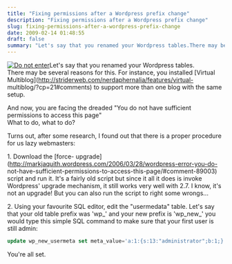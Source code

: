 ```yaml
---
title: "Fixing permissions after a Wordpress prefix change"
description: "Fixing permissions after a Wordpress prefix change"
slug: fixing-permissions-after-a-wordpress-prefix-change
date: 2009-02-14 01:48:55
draft: false
summary: "Let's say that you renamed your Wordpress tables.There may be several reasons for this. For instance, you installed Virtual Multiblog to support more than one blog with the same setup."
---
```



[![Do not
enter](http://farm3.static.flickr.com/2208/2268492152_3ecb52ff81_t.jpg)](http://www.flickr.com/photos/63301294@N00/2268492152/
"Do not enter")Let's say that you renamed your Wordpress tables.  
There may be several reasons for this. For instance, you installed [Virtual
Multiblog](http://striderweb.com/nerdaphernalia/features/virtual-
multiblog/?cp=21#comments) to support more than one blog with the same setup.

And now, you are facing the dreaded "You do not have sufficient permissions to
access this page"  
What to do, what to do?

Turns out, after some research, I found out that there is a proper procedure
for us lazy webmasters:

1\. Download the [force-
upgrade](http://markjaquith.wordpress.com/2006/03/28/wordpress-error-you-do-
not-have-sufficient-permissions-to-access-this-page/#comment-89003) script and
run it. It's a fairly old script but since it all it does is invoke Wordpress'
upgrade mechanism, it still works very well with 2.7. I know, it's not an
upgrade! But you can also run the script to right some wrongs...

2\. Using your favourite SQL editor, edit the "usermedata" table. Let's say
that your old table prefix was 'wp_' and your new prefix is 'wp_new_' you
would type this simple SQL command to make sure that your first user is still
admin:  

```sql
update wp_new_usermeta set meta_value='a:1:{s:13:"administrator";b:1;}' where meta_key='wp_new_capabilities' and user_id=1;  
```

You're all set.

